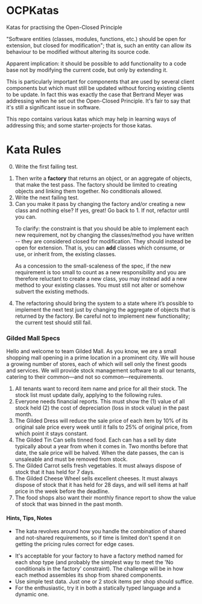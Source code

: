 OCPKatas
========

Katas for practising the Open-Closed Principle

"Software entities (classes, modules, functions, etc.) should be open for extension, but closed for
modification"; that is, such an entity can allow its behaviour to be modified without altering its
source code.

Apparent implication: it should be possible to add functionality to a code base not by modifying
the current code, but only by extending it.

This is particularly important for components that are used by several client components but which
must still be updated without forcing existing clients to be update. In fact this was exactly the 
case that Bertrand Meyer was addressing when he set out the Open-Closed Principle. It's fair to say 
that it's still a significant issue in software.

This repo contains various katas which may help in learning ways of addressing this; and some 
starter-projects for those katas.

Kata Rules
==========

<ol start="0"><li>Write the first failing test.</ol>
<ol>
  <li>Then write a <strong>factory</strong> that returns an object, or an aggregate of objects, that make the test pass.
    The factory should be limited to creating objects and linking them together. No conditionals allowed.
  <li>Write the next failing test.
  <li>Can you make it pass by changing the factory and/or creating a new class and nothing else?
    If yes, great! Go back to 1. If not, refactor until you can.
  <p>To clarify: the constraint is that you should be able to implement each new requirement, not by changing the
  classes/method you have written -- they are considered closed for modification.
  They should instead be open for extension. That is, you can <strong>add</strong> classes which consume, or use, or
  inherit from, the existing classes.</p>
  <p>As a concession to the small-scaleness of the spec, if the new requirement is too small to count
    as a new responsibility and you are therefore reluctant to create a new class, you may instead
    add a new method to your existing classes. You must still not alter or somehow subvert the existing
    methods.</p>
  <li>The refactoring should bring the system to a state where it’s possible to implement
    the next test just by changing the aggregate of objects that is returned by the factory.
    Be careful not to implement new functionality; the current test should still fail.
</ol>
<h3>Gilded Mall Specs</h3>
  <p>Hello and welcome to team Gilded Mall. As you know, we are a small shopping mall opening in a prime location in
    a prominent city. We will house a growing number of stores, each of which will sell only the finest goods
    and services. We will provide stock management software to all our tenants, catering to their common&mdash;and
    not so common&mdash;requirements.</p>
  <ol>
  <li>All tenants want to record item name and price for all their stock. The stock list must update daily,
    applying to the following rules.
  <li>Everyone needs financial reports. This must show the (1) value of all stock held (2) the cost of 
  depreciation (loss in stock value) in the past month.
  <li>The Gilded Dress will reduce the sale price of each item by 10% of its original sale price every week
  until it falls to 25% of original price, from which point it stays constant.
  <li>The Gilded Tin Can sells tinned food. Each can has a sell by date typically about a year from when it
  comes in. Two months before that date, the sale price will be halved. When the date passes, the can
  is unsaleable and must be removed from stock.
  <li>The Gilded Carrot sells fresh vegetables. It must always dispose of stock that it has held for 7 days.
  <li>The Gilded Cheese Wheel sells excellent cheeses. It must always dispose of stock that it has held for 28
  days, and will sell items at half price in the week before the deadline.
  <li>The food shops also want their monthly finance report to show the value of stock that was binned in the 
  past month.
  </ol>
<h4>Hints, Tips, Notes</h4>
<ul>
<li>The kata revolves around how you handle the combination of shared and not-shared requirements, so if time
is limited don't spend it on getting the pricing rules correct for edge cases.</p>
<li>It's acceptable for your factory to have a factory method named for each shop type (and 
probably the simplest way to meet the 'No conditionals in the factory' constraint). The challenge will be
in how each method assembles its shop from shared components.
<li>Use simple test data. Just one or 2 stock items per shop should suffice.
<li>For the enthusiastic, try it in both a statically typed language and a dynamic one.
</ul>
